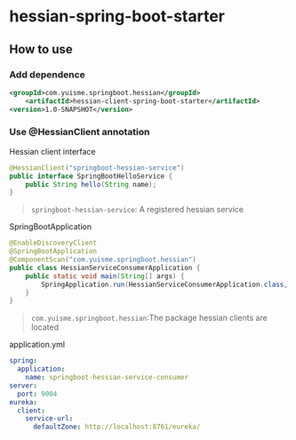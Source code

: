 # hessian-spring-boot-starter
##  How to use
### Add dependence

```xml
<groupId>com.yuisme.springboot.hessian</groupId>
	<artifactId>hessian-client-spring-boot-starter</artifactId>
<version>1.0-SNAPSHOT</version>
```

### Use @HessianClient annotation
Hessian client interface

```java
@HessianClient("springboot-hessian-service")
public interface SpringBootHelloService {
    public String hello(String name);
}
```
>`springboot-hessian-service`: A registered hessian service

SpringBootApplication

```java
@EnableDiscoveryClient
@SpringBootApplication
@ComponentScan("com.yuisme.springboot.hessian")
public class HessianServiceConsumerApplication {
    public static void main(String[] args) {
        SpringApplication.run(HessianServiceConsumerApplication.class, args);
    }
}
```
>`com.yuisme.springboot.hessian`:The package hessian clients are located

application.yml

```yml
spring:
  application:
    name: springboot-hessian-service-consumer
server:
  port: 9004
eureka:
  client:
    service-url:
      defaultZone: http://localhost:8761/eureka/
```
